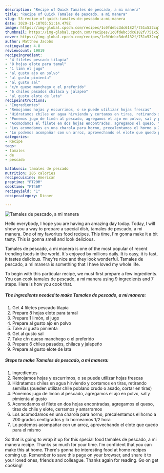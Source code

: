 ```yaml
---
description: "Recipe of Quick Tamales de pescado, a mi manera"
title: "Recipe of Quick Tamales de pescado, a mi manera"
slug: 53-recipe-of-quick-tamales-de-pescado-a-mi-manera
date: 2020-11-18T05:51:14.479Z
image: https://img-global.cpcdn.com/recipes/1c0fdebc3dc6182f/751x532cq70/tamales-de-pescado-a-mi-manera-foto-principal.jpg
thumbnail: https://img-global.cpcdn.com/recipes/1c0fdebc3dc6182f/751x532cq70/tamales-de-pescado-a-mi-manera-foto-principal.jpg
cover: https://img-global.cpcdn.com/recipes/1c0fdebc3dc6182f/751x532cq70/tamales-de-pescado-a-mi-manera-foto-principal.jpg
author: Matthew Jacobs
ratingvalue: 4.8
reviewcount: 19019
recipeingredient:
- "4 filetes pescado tilapia"
- "8 hojas elote para tamal"
- "1 limn el jugo"
- "al gusto ajo en polvo"
- "al gusto pimienta"
- "al gusto sal"
- "c/n queso manchego o el preferido"
- "6 chiles pasados chilaca y jalapeo"
- "al gusto elote de lata"
recipeinstructions:
- "Ingredientes"
- "Remojamos hojas y escurrimos, o se puede utilizar hojas frescas"
- "Hidratamos chiles en agua hirviendo y cortamos en tiras, retirando semillas (pueden utilizar chile poblano crudo o asado, cortar en tiras)"
- "Ponemos jugo de limón al pescado, agregamos el ajo en polvo, sal y pimienta al gusto"
- "Acomodamos el filete en dos hojas encontradas, agregamos el queso, tiras de chile y elote, cerramos y amarramos"
- "Los acomodamos en una charola para horno, precalentamos el horno a 200 grados centígrados y lo horneamos 1/2 hora"
- "Lo podemos acompañar con un arroz, aprovechando el elote que quedo para el mismo"
categories:
- Recipe
tags:
- tamales
- de
- pescado

katakunci: tamales de pescado 
nutrition: 286 calories
recipecuisine: American
preptime: "PT29M"
cooktime: "PT46M"
recipeyield: "1"
recipecategory: Dinner

---
```



![Tamales de pescado, a mi manera](https://img-global.cpcdn.com/recipes/1c0fdebc3dc6182f/751x532cq70/tamales-de-pescado-a-mi-manera-foto-principal.jpg)

Hello everybody, I hope you are having an amazing day today. Today, I will show you a way to prepare a special dish, tamales de pescado, a mi manera. One of my favorites food recipes. This time, I'm gonna make it a bit tasty. This is gonna smell and look delicious.

Tamales de pescado, a mi manera is one of the most popular of recent trending foods in the world. It's enjoyed by millions daily. It is easy, it is fast, it tastes delicious. They're nice and they look wonderful. Tamales de pescado, a mi manera is something that I have loved my whole life.




To begin with this particular recipe, we must first prepare a few ingredients. You can cook tamales de pescado, a mi manera using 9 ingredients and 7 steps. Here is how you cook that.

<!--inarticleads1-->

##### The ingredients needed to make Tamales de pescado, a mi manera:

1. Get 4 filetes pescado tilapia
1. Prepare 8 hojas elote para tamal
1. Prepare 1 limón, el jugo
1. Prepare al gusto ajo en polvo
1. Take al gusto pimienta
1. Get al gusto sal
1. Take c/n queso manchego o el preferido
1. Prepare 6 chiles pasados, chilaca y jalapeño
1. Prepare al gusto elote de lata




<!--inarticleads2-->

##### Steps to make Tamales de pescado, a mi manera:

1. Ingredientes
1. Remojamos hojas y escurrimos, o se puede utilizar hojas frescas
1. Hidratamos chiles en agua hirviendo y cortamos en tiras, retirando semillas (pueden utilizar chile poblano crudo o asado, cortar en tiras)
1. Ponemos jugo de limón al pescado, agregamos el ajo en polvo, sal y pimienta al gusto
1. Acomodamos el filete en dos hojas encontradas, agregamos el queso, tiras de chile y elote, cerramos y amarramos
1. Los acomodamos en una charola para horno, precalentamos el horno a 200 grados centígrados y lo horneamos 1/2 hora
1. Lo podemos acompañar con un arroz, aprovechando el elote que quedo para el mismo




So that is going to wrap it up for this special food tamales de pescado, a mi manera recipe. Thanks so much for your time. I'm confident that you can make this at home. There's gonna be interesting food at home recipes coming up. Remember to save this page on your browser, and share it to your loved ones, friends and colleague. Thanks again for reading. Go on get cooking!
